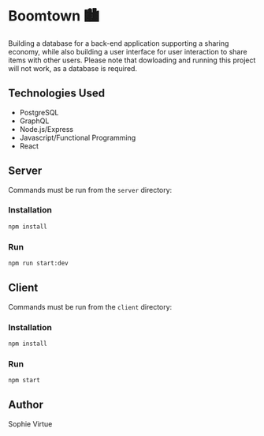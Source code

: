 # Boomtown 🏙

Building a database for a back-end application supporting a sharing economy, while also building a user interface for user interaction to share items with other users.  Please note that dowloading and running this project will not work, as a database is required.

## Technologies Used

- PostgreSQL
- GraphQL 
- Node.js/Express
- Javascript/Functional Programming
- React

## Server

Commands must be run from the `server` directory:

### Installation

```bash
npm install
```

### Run

```bash
npm run start:dev
```

## Client

Commands must be run from the `client` directory:

### Installation

```bash
npm install
```

### Run

```bash
npm start
```

## Author

Sophie Virtue
